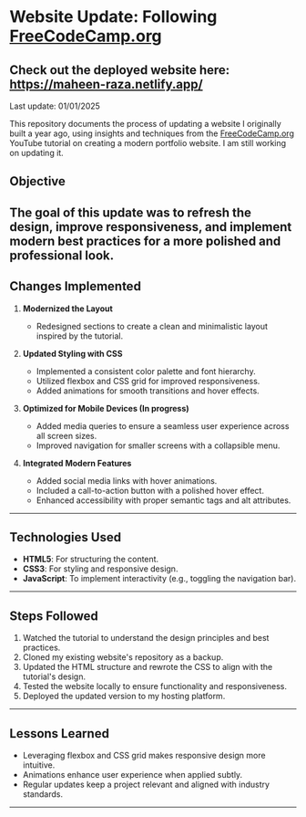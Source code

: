 # Website Update: Following [FreeCodeCamp.org](https://www.youtube.com/watch?v=bmpI252DmiI&t=10s)
## Check out the deployed website here: https://maheen-raza.netlify.app/

Last update: 01/01/2025

This repository documents the process of updating a website I originally built a year ago, using insights and techniques from the [FreeCodeCamp.org](https://www.youtube.com/@TraversyMedia) YouTube tutorial on creating a modern portfolio website. I am still working on updating it.

## Objective  
The goal of this update was to refresh the design, improve responsiveness, and implement modern best practices for a more polished and professional look.
---

## Changes Implemented  
1. **Modernized the Layout**  
   - Redesigned sections to create a clean and minimalistic layout inspired by the tutorial.

2. **Updated Styling with CSS**  
   - Implemented a consistent color palette and font hierarchy.
   - Utilized flexbox and CSS grid for improved responsiveness.
   - Added animations for smooth transitions and hover effects.

3. **Optimized for Mobile Devices (In progress)**   
   - Added media queries to ensure a seamless user experience across all screen sizes.
   - Improved navigation for smaller screens with a collapsible menu.

4. **Integrated Modern Features**  
   - Added social media links with hover animations.  
   - Included a call-to-action button with a polished hover effect.  
   - Enhanced accessibility with proper semantic tags and alt attributes.

---

## Technologies Used  
- **HTML5**: For structuring the content.  
- **CSS3**: For styling and responsive design.  
- **JavaScript**: To implement interactivity (e.g., toggling the navigation bar).

---

## Steps Followed  
1. Watched the tutorial to understand the design principles and best practices.  
2. Cloned my existing website's repository as a backup.  
3. Updated the HTML structure and rewrote the CSS to align with the tutorial's design.  
4. Tested the website locally to ensure functionality and responsiveness.  
5. Deployed the updated version to my hosting platform.

---

## Lessons Learned  
- Leveraging flexbox and CSS grid makes responsive design more intuitive.  
- Animations enhance user experience when applied subtly.  
- Regular updates keep a project relevant and aligned with industry standards.

---

